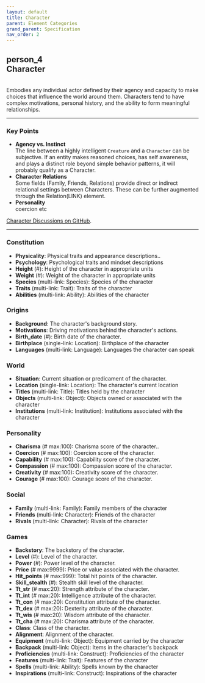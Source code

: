```yaml
---
layout: default
title: Character
parent: Element Categories
grand_parent: Specification
nav_order: 2
---
```


<h2><span class="material-symbols-outlined">person_4</span><br>Character</h2>
<br>
Embodies any individual actor defined by their agency and capacity to make choices that influence the world around them. Characters tend to have complex motivations, personal history, and the ability to form meaningful relationships.

---
### Key Points
 
* **Agency vs. Instinct** <br>
The line between a highly intelligent `Creature` and a `Character` can be subjective. If an entity makes reasoned choices, has self awareness, and plays a distinct role beyond simple behavior patterns, it will probably qualify as a Character.
* **Character Relations** <br>
Some fields (Family, Friends, Relations) provide direct or indirect relational settings between Characters. These can be further augmented through the Relation(LINK) element.
* **Personality** <br>
coercion etc



[Character Discussions on GitHub](https://github.com/OnlyWorlds/OnlyWorlds/discussions/categories/Character).

 
---
### Constitution
- **Physicality**: Physical traits and appearance descriptions..
- **Psychology**: Psychological traits and mindset descriptions
- **Height** (#): Height of the character in appropriate units
- **Weight** (#): Weight of the character in appropriate units
- **Species** (multi-link: Species): Species of the character
- **Traits** (multi-link: Trait): Traits of the character
- **Abilities** (multi-link: Ability): Abilities of the character

### Origins
- **Background**: The character's background story.
- **Motivations**: Driving motivations behind the character's actions.
- **Birth_date** (#): Birth date of the character.
- **Birthplace** (single-link: Location): Birthplace of the character
- **Languages** (multi-link: Language): Languages the character can speak

### World
- **Situation**: Current situation or predicament of the character.
- **Location** (single-link: Location): The character's current location
- **Titles** (multi-link: Title): Titles held by the character
- **Objects** (multi-link: Object): Objects owned or associated with the character
- **Institutions** (multi-link: Institution): Institutions associated with the character

### Personality
- **Charisma** (# max:100): Charisma score of the character..
- **Coercion** (# max:100): Coercion score of the character.
- **Capability** (# max:100): Capability score of the character.
- **Compassion** (# max:100): Compassion score of the character.
- **Creativity** (# max:100): Creativity score of the character.
- **Courage** (# max:100): Courage score of the character.

### Social
- **Family** (multi-link: Family): Family members of the character
- **Friends** (multi-link: Character): Friends of the character
- **Rivals** (multi-link: Character): Rivals of the character

### Games
- **Backstory**: The backstory of the character.
- **Level** (#): Level of the character.
- **Power** (#): Power level of the character.
- **Price** (# max:9999): Price or value associated with the character.
- **Hit_points** (# max:999): Total hit points of the character.
- **Skill_stealth** (#): Stealth skill level of the character.
- **Tt_str** (# max:20): Strength attribute of the character.
- **Tt_int** (# max:20): Intelligence attribute of the character.
- **Tt_con** (# max:20): Constitution attribute of the character.
- **Tt_dex** (# max:20): Dexterity attribute of the character.
- **Tt_wis** (# max:20): Wisdom attribute of the character.
- **Tt_cha** (# max:20): Charisma attribute of the character.
- **Class**: Class of the character.
- **Alignment**: Alignment of the character.
- **Equipment** (multi-link: Object): Equipment carried by the character
- **Backpack** (multi-link: Object): Items in the character's backpack
- **Proficiencies** (multi-link: Construct): Proficiencies of the character
- **Features** (multi-link: Trait): Features of the character
- **Spells** (multi-link: Ability): Spells known by the character
- **Inspirations** (multi-link: Construct): Inspirations of the character

